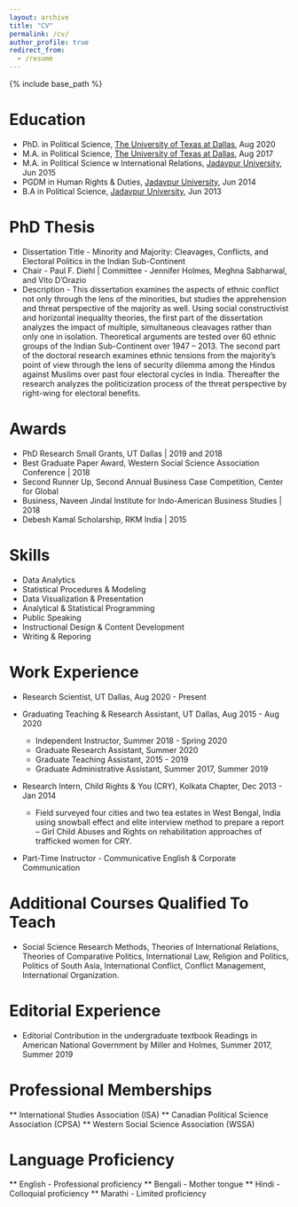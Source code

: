 ```yaml
---
layout: archive
title: "CV"
permalink: /cv/
author_profile: true
redirect_from:
  - /resume
---
```


{% include base_path %}

Education
======
* PhD. in Political Science, [The University of Texas at Dallas](https://www.utdallas.edu/), Aug 2020 
* M.A. in Political Science, [The University of Texas at Dallas](https://www.utdallas.edu/), Aug 2017
* M.A. in Political Science w International Relations, [Jadavpur University](http://www.jaduniv.edu.in/), Jun 2015
* PGDM in Human Rights & Duties, [Jadavpur University](http://www.jaduniv.edu.in/), Jun 2014
* B.A in Political Science, [Jadavpur University](http://www.jaduniv.edu.in/), Jun 2013

PhD Thesis
======
* Dissertation Title - Minority and Majority: Cleavages, Conflicts, and Electoral Politics in the Indian Sub-Continent
* Chair - Paul F. Diehl | Committee - Jennifer Holmes, Meghna Sabharwal, and Vito
D’Orazio
* Description - This dissertation examines the aspects of ethnic conflict not only through
the lens of the minorities, but studies the apprehension and threat perspective of the
majority as well. Using social constructivist and horizontal inequality theories, the first
part of the dissertation analyzes the impact of multiple, simultaneous cleavages rather
than only one in isolation. Theoretical arguments are tested over 60 ethnic groups of the
Indian Sub-Continent over 1947 – 2013. The second part of the doctoral research examines
ethnic tensions from the majority’s point of view through the lens of security dilemma
among the Hindus against Muslims over past four electoral cycles in India. Thereafter the
research analyzes the politicization process of the threat perspective by right-wing for
electoral benefits.


Awards
======
* PhD Research Small Grants, UT Dallas | 2019 and 2018
* Best Graduate Paper Award, Western Social Science Association Conference | 2018
* Second Runner Up, Second Annual Business Case Competition, Center for Global
* Business, Naveen Jindal Institute for Indo-American Business Studies | 2018
* Debesh Kamal Scholarship, RKM India | 2015


Skills
======
* Data Analytics
* Statistical Procedures & Modeling
* Data Visualization & Presentation
* Analytical & Statistical Programming
* Public Speaking
* Instructional Design & Content Development
* Writing & Reporing


Work Experience
======
* Research Scientist, UT Dallas, Aug 2020 - Present

* Graduating Teaching & Research Assistant, UT Dallas, Aug 2015 - Aug 2020
	* Independent Instructor, Summer 2018 - Spring 2020
	* Graduate Research Assistant, Summer 2020
	* Graduate Teaching Assistant, 2015 - 2019
	* Graduate Administrative Assistant, Summer 2017, Summer 2019

* Research Intern, Child Rights & You (CRY), Kolkata Chapter, Dec 2013 - Jan 2014
	* Field surveyed four cities and two tea estates in West Bengal, India using snowball effect
and elite interview method to prepare a report – Girl Child Abuses and Rights on
rehabilitation approaches of trafficked women for CRY.

* Part-Time Instructor - Communicative English & Corporate Communication


Additional Courses Qualified To Teach
======
* Social Science Research Methods, Theories of International Relations, Theories of
Comparative Politics, International Law, Religion and Politics, Politics of South Asia,
International Conflict, Conflict Management, International Organization.


Editorial Experience
======
* Editorial Contribution in the undergraduate textbook Readings in American National
Government by Miller and Holmes, Summer 2017, Summer 2019


Professional Memberships
======
** International Studies Association (ISA)
** Canadian Political Science Association (CPSA)
** Western Social Science Association (WSSA)

Language Proficiency
======
** English - Professional proficiency
** Bengali - Mother tongue
** Hindi - Colloquial proficiency
** Marathi - Limited proficiency

<!---
Publications
======
  <ul>{% for post in site.publications %}
    {% include archive-single-cv.html %}
  {% endfor %}</ul>
  
Talks
======
  <ul>{% for post in site.talks %}
    {% include archive-single-talk-cv.html %}
  {% endfor %}</ul>
  
Teaching
======
  <ul>{% for post in site.teaching %}
    {% include archive-single-cv.html %}
  {% endfor %}</ul>
  
Service and leadership
======
* Currently signed in to 43 different slack teams
-->
